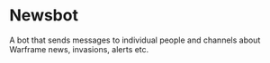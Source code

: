 # Newsbot
A bot that sends messages to individual people and channels about Warframe news, invasions, alerts etc.
